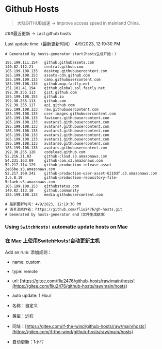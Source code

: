 # Github Hosts

>大陆GITHUB加速 -> Improve access speed in mainland China. 

###最近更新  -> Last github hosts

Last update time（最新更新时间）: 4/9/2023, 12:19:30 PM

```base
# Generated by hosts-generator start(hosts生成开始：) 

185.199.111.154   github.githubassets.com
140.82.112.21     central.github.com
185.199.108.133   desktop.githubusercontent.com
185.199.108.153   assets-cdn.github.com
185.199.109.133   camo.githubusercontent.com
185.199.108.133   github.map.fastly.net
151.101.41.194    github.global.ssl.fastly.net
192.30.255.113    gist.github.com
185.199.108.153   github.io
192.30.255.113    github.com
192.30.255.117    api.github.com
185.199.108.133   raw.githubusercontent.com
185.199.108.133   user-images.githubusercontent.com
185.199.108.133   favicons.githubusercontent.com
185.199.108.133   avatars5.githubusercontent.com
185.199.108.133   avatars4.githubusercontent.com
185.199.108.133   avatars3.githubusercontent.com
185.199.108.133   avatars2.githubusercontent.com
185.199.108.133   avatars1.githubusercontent.com
185.199.108.133   avatars0.githubusercontent.com
185.199.108.133   avatars.githubusercontent.com
192.30.255.120    codeload.github.com
52.216.21.83      github-cloud.s3.amazonaws.com
54.231.163.89     github-com.s3.amazonaws.com
52.217.114.129    github-production-release-asset-2e65be.s3.amazonaws.com
52.217.169.241    github-production-user-asset-6210df.s3.amazonaws.com
3.5.8.19          github-production-repository-file-5c1aeb.s3.amazonaws.com
185.199.108.153   githubstatus.com
140.82.113.18     github.community
185.199.108.133   media.githubusercontent.com

# 最新更新时间: 4/9/2023, 12:19:30 PM
# 请关注原作者: https://github.com/fliu2476/gh-hosts.git
# Generated by hosts-generator end（文件生成结束）
```

### Using `SwitchHosts!` automatic update hosts on Mac
### **在 Mac 上使用SwitchHosts!自动更新主机**
Add an rule:
添加规则：
- name: custom
- type: remote
- url: [https://gitee.com/fliu2476/github-hosts/raw/main/hosts](https://gitee.com/fliu2476/github-hosts/raw/main/hosts)
- auto update: 1 Hour

- 名称：自定义
- 类型：远程
- 网址：[https://gitee.com/if-the-wind/github-hosts/raw/main/hosts](https://gitee.com/if-the-wind/github-hosts/raw/main/hosts)
- 自动更新：1小时


